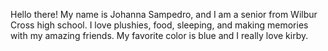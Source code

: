 Hello there! My name is Johanna Sampedro, and I am a senior from Wilbur Cross high school. I love plushies, food, sleeping, and making memories with my amazing friends. My favorite
color is blue and I really love kirby.  
